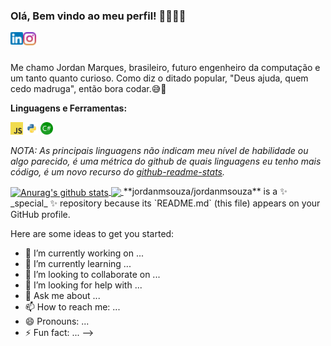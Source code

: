 ### Olá, Bem vindo ao meu perfil! 👋😄😄😉

<a href="https://www.linkedin.com/in/jordanmsouza/">
  <img align="left" alt="Anurag Hazra | CodeSandbox" width="20px" src="https://raw.githubusercontent.com/jordanmsouza/Incones/main/linkedin.png" />
</a>
<a href="https://www.instagram.com/jordan.msouza/?hl=pt-br">
  <img align="left" alt="Anurag's Discord" width="21px" src="https://github.com/jordanmsouza/Incones/blob/main/instagram.png?raw=true" />
</a>

<br />
<br />

Me chamo Jordan Marques, brasileiro, futuro engenheiro da computação e um tanto quanto curioso. Como diz o ditado popular, "Deus ajuda, quem cedo madruga", então bora codar.😅🤣

**Linguagens e Ferramentas:**  

<code><img height="20" src="https://raw.githubusercontent.com/github/explore/80688e429a7d4ef2fca1e82350fe8e3517d3494d/topics/javascript/javascript.png"></code>
<code><img height="20" src="https://raw.githubusercontent.com/github/explore/80688e429a7d4ef2fca1e82350fe8e3517d3494d/topics/python/python.png"></code>
<code><img height="20" src="https://raw.githubusercontent.com/github/explore/80688e429a7d4ef2fca1e82350fe8e3517d3494d/topics/csharp/csharp.png"></code>  


*NOTA: As principais linguagens não indicam meu nível de habilidade ou algo parecido, é uma métrica do github de quais linguagens eu tenho mais código, é um novo recurso do [github-readme-stats](https://github.com/anuraghazra/github-readme-stats).*


<a href="https://github.com/jordanmsouza/github-readme-stats">
  <img align="center" src="https://github-readme-stats.vercel.app/api?username=jordanmsouza&show_icons=true&include_all_commits=true&theme=material-palenight" alt="Anurag's github stats" />
</a>
<a href="https://github.com/jordanmsouza/github-readme-stats">
  <!-- Change the `github-readme-stats.anuraghazra1.vercel.app` to `github-readme-stats.vercel.app`  -->
  <img align="center" src="https://github-readme-stats.vercel.app/api/top-lang/?username=jordanmsouza&layout=compact&theme=material-palenight"/>
</a>
<!--https://github-readme-stats.vercel.app/api/wakatime?username=willianrod -->
**jordanmsouza/jordanmsouza** is a ✨ _special_ ✨ repository because its `README.md` (this file) appears on your GitHub profile.

Here are some ideas to get you started:

- 🔭 I’m currently working on ...
- 🌱 I’m currently learning ...
- 👯 I’m looking to collaborate on ...
- 🤔 I’m looking for help with ...
- 💬 Ask me about ...
- 📫 How to reach me: ...
- 😄 Pronouns: ...
- ⚡ Fun fact: ...
-->
